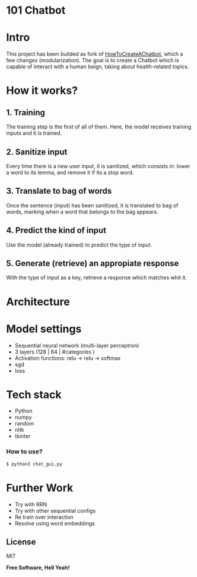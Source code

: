 # 101 Chatbot
# Intro
This project has been builded as fork of [HowToCreateAChatbot](https://towardsdatascience.com/how-to-create-a-chatbot-with-python-deep-learning-in-less-than-an-hour-56a063bdfc44), which a few changes (modularization).
The goal is to create a Chatbot which is capable of interact with a human beign, taking about health-related topics.

# How it works?
## 1. Training
The training step is the first of all of them. Here, the model receives training inputs and it is trained.
## 2. Sanitize input
Every time there is a new user input, it is sanitized, which consists in: lower a word to its lemma, and remove it if its a stop word.
## 3. Translate to bag of words
Once the sentence (input) has been sanitized, it is translated to bag of words, marking when a word that belongs to the bag appears.
## 4. Predict the kind of input
Use the model (already trained) to predict the type of input.
## 5. Generate (retrieve) an appropiate response
With the type of input as a key, retrieve a response which matches whit it.
# Architecture

# Model settings
  - Sequential neural network (multi-layer perceptron)
  - 3 layers (128 | 64 | #categories )
  - Activation functions: relu -> relu -> softmax
  - sgd
  - loss
 
# Tech stack
  - Python
  - numpy
  - random
  - nltk
  - tkinter

### How to use?
```sh
$ python3 chat_gui.py
```

# Further Work
 - Try with RRN
 - Try with other sequential configs
 - Re train over interaction
 - Resolve using word embeddings

License
----

MIT


**Free Software, Hell Yeah!**
